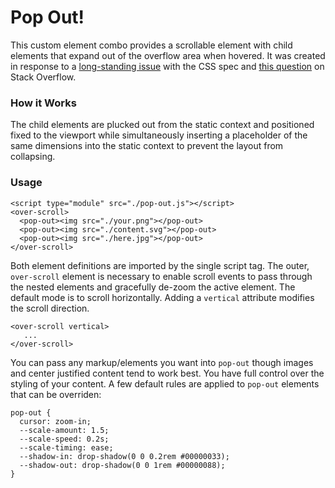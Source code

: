 # Pop Out!

This custom element combo provides a scrollable element with child elements that expand out of the overflow area when hovered. It was created in response to a [long-standing issue](https://github.com/w3c/csswg-drafts/issues/4092) with the CSS spec and [this question](https://stackoverflow.com/questions/71809003/overflow-x-scroll-and-overflow-y-visible-alternative/) on Stack Overflow.

### How it Works

The child elements are plucked out from the static context and positioned fixed to the viewport while simultaneously inserting a placeholder of the same dimensions into the static context to prevent the layout from collapsing.

### Usage

```
<script type="module" src="./pop-out.js"></script>
<over-scroll>
  <pop-out><img src="./your.png"></pop-out>
  <pop-out><img src="./content.svg"></pop-out>
  <pop-out><img src="./here.jpg"></pop-out>
</over-scroll>
```

Both element definitions are imported by the single script tag. The outer, `over-scroll` element is necessary to enable scroll events to pass through the nested elements and gracefully de-zoom the active element. The default mode is to scroll horizontally. Adding a `vertical` attribute modifies the scroll direction.

````
<over-scroll vertical>
   ...
</over-scroll>
````

You can pass any markup/elements you want into `pop-out` though images and center justified content tend to work best. You have full control over the styling of your content. A few default rules are applied to `pop-out` elements that can be overriden:

```
pop-out {
  cursor: zoom-in;
  --scale-amount: 1.5;
  --scale-speed: 0.2s;
  --scale-timing: ease;
  --shadow-in: drop-shadow(0 0 0.2rem #00000033);
  --shadow-out: drop-shadow(0 0 1rem #00000088);
}
```